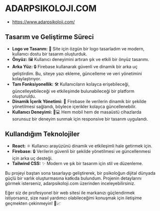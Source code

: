 <h1>ADARPSIKOLOJI.COM</h1>

- https://www.adarpsikoloji.com/

<h2>Tasarım ve Geliştirme Süreci</h2>

 <ul> <li><strong>Logo ve Tasarım:</strong> 🌟 Site için özgün bir logo tasarladım ve modern, kullanıcı dostu bir tasarım oluşturduk.</li> <li><strong>Önyüz:</strong> 🖼️ Kullanıcı deneyimini artıran şık ve etkili bir önyüz tasarımı.</li> <li><strong>Arka Yüz:</strong> 🔒 Firebase kullanarak güvenli ve dinamik bir arka uç geliştirdim. Bu, siteye yazı ekleme, güncelleme ve veri yönetimini kolaylaştırıyor.</li> <li><strong>Tam Fonksiyonellik:</strong> 🛠️ Kullanıcıların kolayca erişebileceği, güncelleyebileceği ve etkileşimde bulunabileceği bir platform oluşturuldu.</li> <li><strong>Dinamik İçerik Yönetimi:</strong> 🔄 Firebase ile verilerin dinamik bir şekilde yönetilmesi sağlandı, böylece içerikler kolayca güncellenebilir.</li> <li><strong>Kullanıcı Deneyimi:</strong> 📱💻 Hem mobil hem de masaüstü cihazlarda sorunsuz bir deneyim sunmak için responsive bir tasarım uygulandı.</li> </ul>
 
  <h2>Kullandığım Teknolojiler</h2> 
  
  <ul> <li><strong>React:</strong> ⚛️ Kullanıcı arayüzünü dinamik ve etkileşimli hale getirmek için.</li> <li><strong>Firebase:</strong> 🔒 Verilerin güvenli bir şekilde yönetilmesi ve güncellenmesi için arka uç desteği.</li> <li><strong>Tailwind CSS:</strong> ✨ Modern ve şık bir tasarım için stil ve düzenleme.</li> </ul>
Bu projeyi baştan sona tasarlayıp geliştirerek, bir psikoloğun dijital dünyada güçlü bir varlık oluşturmasına katkıda bulundum. Projenin detaylarını görmek isterseniz, adarpsikoloji.com üzerinden inceleyebilirsiniz.

Eğer siz de profesyonel bir web sitesi ile markanızı güçlendirmek istiyorsanız, size nasıl yardımcı olabileceğimi konuşmak için iletişime geçmekten çekinmeyin! 💼📈